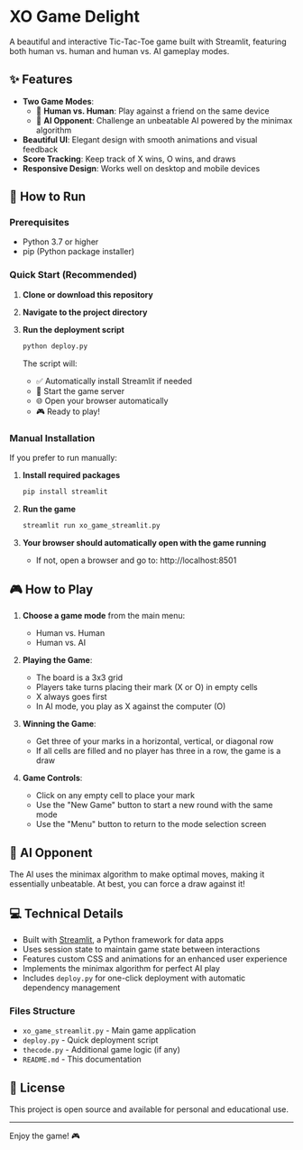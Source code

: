 # XO Game Delight

A beautiful and interactive Tic-Tac-Toe game built with Streamlit, featuring both human vs. human and human vs. AI gameplay modes.


## ✨ Features

- **Two Game Modes**:
  - 👥 **Human vs. Human**: Play against a friend on the same device
  - 🤖 **AI Opponent**: Challenge an unbeatable AI powered by the minimax algorithm
- **Beautiful UI**: Elegant design with smooth animations and visual feedback
- **Score Tracking**: Keep track of X wins, O wins, and draws
- **Responsive Design**: Works well on desktop and mobile devices

## 🚀 How to Run

### Prerequisites
- Python 3.7 or higher
- pip (Python package installer)

### Quick Start (Recommended)

1. **Clone or download this repository**

2. **Navigate to the project directory**

3. **Run the deployment script**
   ```bash
   python deploy.py
   ```
   
   The script will:
   - ✅ Automatically install Streamlit if needed
   - 🚀 Start the game server
   - 🌐 Open your browser automatically
   - 🎮 Ready to play!

### Manual Installation

If you prefer to run manually:

1. **Install required packages**
   ```bash
   pip install streamlit
   ```

2. **Run the game**
   ```bash
   streamlit run xo_game_streamlit.py
   ```

3. **Your browser should automatically open with the game running**
   - If not, open a browser and go to: http://localhost:8501

## 🎮 How to Play

1. **Choose a game mode** from the main menu:
   - Human vs. Human
   - Human vs. AI

2. **Playing the Game**:
   - The board is a 3x3 grid
   - Players take turns placing their mark (X or O) in empty cells
   - X always goes first
   - In AI mode, you play as X against the computer (O)

3. **Winning the Game**:
   - Get three of your marks in a horizontal, vertical, or diagonal row
   - If all cells are filled and no player has three in a row, the game is a draw

4. **Game Controls**:
   - Click on any empty cell to place your mark
   - Use the "New Game" button to start a new round with the same mode
   - Use the "Menu" button to return to the mode selection screen

## 🧠 AI Opponent

The AI uses the minimax algorithm to make optimal moves, making it essentially unbeatable. At best, you can force a draw against it!

## 💻 Technical Details

- Built with [Streamlit](https://streamlit.io/), a Python framework for data apps
- Uses session state to maintain game state between interactions
- Features custom CSS and animations for an enhanced user experience
- Implements the minimax algorithm for perfect AI play
- Includes `deploy.py` for one-click deployment with automatic dependency management

### Files Structure
- `xo_game_streamlit.py` - Main game application
- `deploy.py` - Quick deployment script
- `thecode.py` - Additional game logic (if any)
- `README.md` - This documentation

## 📝 License

This project is open source and available for personal and educational use.

---

Enjoy the game! 🎮
